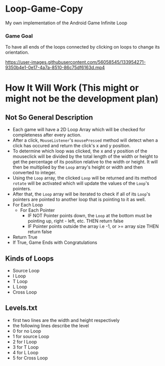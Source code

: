 # Loop-Game-Copy
My own implementation of the Android Game Infinite Loop

### Game Goal
To have all ends of the loops connected by clicking on loops to change its orientation.

https://user-images.githubusercontent.com/56058545/133954271-9350b4e1-0e17-4a7a-8510-86c75df6163d.mp4


# How It Will Work (This might or might not be the development plan)

## Not So General Description
* Each game will have a 2D Loop Array which will be checked for completeness after every action.
* After a click, `MouseListener`'s `mousePressed` method will detect when a click has occured and return the click's x and y position. 
* To determine which loop was clicked, the x and y position of the mouseclick will be divided by the total length of the width or height to get the percentage of its position relative to the width or height. It will then be multiplied by the `Loop` array's height or width and then converted to integer.
* Using the `Loop` array, the clicked `Loop` will be returned and its method `rotate` will be activated which will update the values of the `Loop`'s pointers.
* After that, the `Loop` array will be iterated to check if all of its `Loop`'s pointers are pointed to another loop that is pointing to it as well.
* For Each Loop
  * For Each Pointer
    * IF NOT Pointer points down, the `Loop` at the bottom must be pointing up, right - left, etc. THEN return false
    * IF Pointer points outside the array i.e -1, or >= array size THEN return false
* Return True
* If True, Game Ends with Congratulations

## Kinds of Loops
* Source Loop
* I Loop
* T Loop
* L Loop
* Cross Loop

## Levels.txt
* first two lines are the  width and height respectively
* the following lines describe the level
 * 0 for no Loop
 * 1 for source Loop
 * 2 for I Loop
 * 3 for T Loop
 * 4 for L Loop
 * 5 for Cross Loop 
